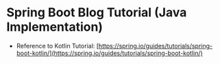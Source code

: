 # Spring Boot Blog Tutorial (Java Implementation)

- Reference to Kotlin Tutorial: [https://spring.io/guides/tutorials/spring-boot-kotlin/](https://spring.io/guides/tutorials/spring-boot-kotlin/)
